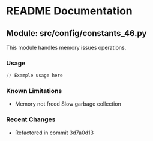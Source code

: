 # README Documentation

## Module: src/config/constants_46.py

This module handles memory issues operations.

### Usage

```python
// Example usage here
```

### Known Limitations

- Memory not freed Slow garbage collection

### Recent Changes

- Refactored in commit 3d7a0d13
